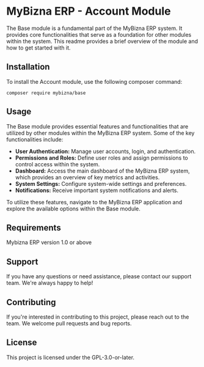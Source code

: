 # MyBizna ERP - Account Module
The Base module is a fundamental part of the MyBizna ERP system. It provides core functionalities that serve as a foundation for other modules within the system. This readme provides a brief overview of the module and how to get started with it.

## Installation 
To install the Account module, use the following composer command:
```
composer require mybizna/base
```

## Usage
The Base module provides essential features and functionalities that are utilized by other modules within the MyBizna ERP system. Some of the key functionalities include:

 - **User Authentication:** Manage user accounts, login, and authentication.
 - **Permissions and Roles:** Define user roles and assign permissions to control access within the system.
 - **Dashboard:** Access the main dashboard of the MyBizna ERP system, which provides an overview of key metrics and activities.
 - **System Settings:** Configure system-wide settings and preferences.
 - **Notifications:** Receive important system notifications and alerts.
 
To utilize these features, navigate to the MyBizna ERP application and explore the available options within the Base module.

## Requirements
Mybizna ERP version 1.0 or above

## Support
If you have any questions or need assistance, please contact our support team. We're always happy to help!

## Contributing
If you're interested in contributing to this project, please reach out to the team. We welcome pull requests and bug reports.

## License
This project is licensed under the GPL-3.0-or-later.

